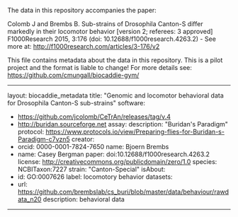 The data in this repository accompanies the paper:

Colomb J and Brembs B. Sub-strains of Drosophila Canton-S differ markedly in their locomotor behavior [version 2; referees: 3 approved] F1000Research 2015, 3:176 (doi: 10.12688/f1000research.4263.2) - See more at: http://f1000research.com/articles/3-176/v2

This file contains metadata about the data in this repository. This is
a pilot project and the format is liable to change! For more details
see: https://github.com/cmungall/biocaddie-gym/

---
layout: biocaddie_metadata
title: "Genomic and locomotor behavioral data for Drosophila Canton-S sub-strains"
software:
  - https://github.com/jcolomb/CeTrAn/releases/tag/v.4
  - http://buridan.sourceforge.net
assay:
  description: "Buridan's Paradigm"
  protocol: https://www.protocols.io/view/Preparing-flies-for-Buridan-s-Paradigm-c7vzn5
creator:
 - orcid: 0000-0001-7824-7650
   name: Bjoern Brembs
 - name: Casey Bergman
paper: doi:10.12688/f1000research.4263.2
license: http://creativecommons.org/publicdomain/zero/1.0
species: NCBITaxon:7227
strain: "Canton-Special"
isAbout:
  - id: GO:0007626
    label: locomotory behavior
datasets:
  - url: https://github.com/brembslab/cs_buri/blob/master/data/behaviour/rawdata_n20
    description: behavioral data
---
